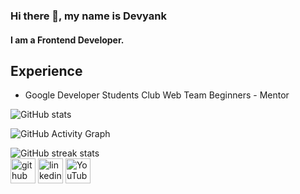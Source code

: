 ### Hi there 👋, my name is Devyank
#### I am a Frontend Developer. 

## Experience
* Google Developer Students Club  Web Team Beginners - Mentor

![GitHub stats](https://github-readme-stats.vercel.app/api?username=2devyank&show_icons=true&count_private=true)  

![GitHub Activity Graph](https://activity-graph.herokuapp.com/graph?username=2devyank)  

![GitHub streak stats](https://github-readme-streak-stats.herokuapp.com/?user=2devyank)  
[<img src='https://cdn.jsdelivr.net/npm/simple-icons@3.0.1/icons/github.svg' alt='github' height='40'>](https://github.com/2devyank)  [<img src='https://cdn.jsdelivr.net/npm/simple-icons@3.0.1/icons/linkedin.svg' alt='linkedin' height='40'>](https://www.linkedin.com/in/devyank-nagpal-58564a204/)  [<img src='https://cdn.jsdelivr.net/npm/simple-icons@3.0.1/icons/youtube.svg' alt='YouTube' height='40'>](https://www.youtube.com/channel/UCsRLQHLuJ-wLiKrld__ZJFg)  


